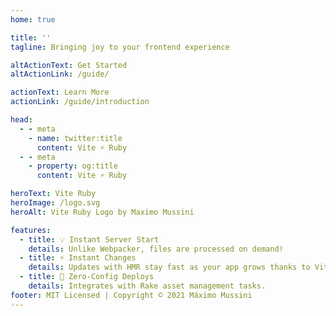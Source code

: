 ```yaml
---
home: true

title: ''
tagline: Bringing joy to your frontend experience

altActionText: Get Started
altActionLink: /guide/

actionText: Learn More
actionLink: /guide/introduction

head:
  - - meta
    - name: twitter:title
      content: Vite ⚡ Ruby
  - - meta
    - property: og:title
      content: Vite ⚡ Ruby

heroText: Vite Ruby
heroImage: /logo.svg
heroAlt: Vite Ruby Logo by Maximo Mussini

features:
  - title: 💡 Instant Server Start
    details: Unlike Webpacker, files are processed on demand!
  - title: ⚡️ Instant Changes
    details: Updates with HMR stay fast as your app grows thanks to Vite.
  - title: 🚀 Zero-Config Deploys
    details: Integrates with Rake asset management tasks.
footer: MIT Licensed | Copyright © 2021 Máximo Mussini
---
```

